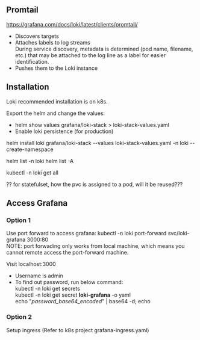 ## Promtail
https://grafana.com/docs/loki/latest/clients/promtail/
- Discovers targets
- Attaches labels to log streams  
  During service discovery, metadata is determined (pod name, filename, etc.) that may be attached to the log line as a label for easier identification.
- Pushes them to the Loki instance

## Installation
Loki recommended installation is on k8s.

Export the helm and change the values:
- helm show values grafana/loki-stack > loki-stack-values.yaml
- Enable loki persistence (for production)

helm install loki grafana/loki-stack --values loki-stack-values.yaml -n loki --create-namespace

helm list -n loki
helm list -A

kubectl -n loki get all

?? for statefulset, how the pvc is assigned to a pod, will it be reused???

## Access Grafana
### Option 1  
Use port forward to access grafana:
kubectl -n loki port-forward svc/loki-grafana 3000:80  
NOTE: port forwading only works from local machine, which means you cannot remote access the port-forward machine.

Visit localhost:3000  
- Username is admin
- To find out password, run below command:  
kubectl -n loki get secrets  
kubectl -n loki get secret **loki-grafana** -o yaml  
echo "*password_base64_encoded*" | base64 -d; echo

### Option 2  
Setup ingress (Refer to k8s project grafana-ingress.yaml)